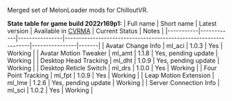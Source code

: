 Merged set of MelonLoader mods for ChilloutVR.

**State table for game build 2022r169p1:**
| Full name | Short name | Latest version | Available in [CVRMA](https://github.com/knah/CVRMelonAssistant) | Current Status | Notes |
|-----------|------------|----------------|-----------------------------------------------------------------|----------------|-------|
| Avatar Change Info | ml_aci | 1.0.3 | Yes | Working |
| Avatar Motion Tweaker | ml_amt | 1.1.8 | Yes, pending update | Working |
| Desktop Head Tracking | ml_dht | 1.0.9 | Yes, pending update | Working |
| Desktop Reticle Switch | ml_drs | 1.0.0 | Yes | Working |
| Four Point Tracking | ml_fpt | 1.0.9 | Yes | Working |
| Leap Motion Extension | ml_lme | 1.2.6 | Yes, pending update | Working |
| Server Connection Info | ml_sci | 1.0.2 | Yes | Working |
